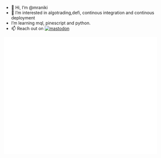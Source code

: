 - 👋 Hi, I’m @mraniki
- 👀 I’m interested in algotrading,defi, continous integration and continous deployment
-  I’m learning mql, pinescript and python.
- 📫 Reach out on [![mastodon](https://badgen.net/badge/icon/mastodon/purple?icon=mastodon&label)](@MrAniki@mastodon.social)

![Metrics](/github-metrics.svg)

<!---
mraniki/mraniki is a ✨ special ✨ repository because its `README.md` (this file) appears on your GitHub profile.
You can click the Preview link to take a look at your changes.
--->
